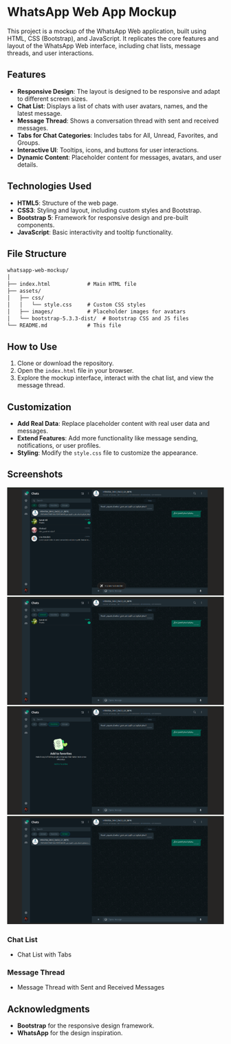 # WhatsApp Web App Mockup

This project is a mockup of the WhatsApp Web application, built using HTML, CSS (Bootstrap), and JavaScript. It replicates the core features and layout of the WhatsApp Web interface, including chat lists, message threads, and user interactions.

## Features

- **Responsive Design**: The layout is designed to be responsive and adapt to different screen sizes.
- **Chat List**: Displays a list of chats with user avatars, names, and the latest message.
- **Message Thread**: Shows a conversation thread with sent and received messages.
- **Tabs for Chat Categories**: Includes tabs for All, Unread, Favorites, and Groups.
- **Interactive UI**: Tooltips, icons, and buttons for user interactions.
- **Dynamic Content**: Placeholder content for messages, avatars, and user details.

## Technologies Used

- **HTML5**: Structure of the web page.
- **CSS3**: Styling and layout, including custom styles and Bootstrap.
- **Bootstrap 5**: Framework for responsive design and pre-built components.
- **JavaScript**: Basic interactivity and tooltip functionality.

## File Structure

```
whatsapp-web-mockup/
│
├── index.html            # Main HTML file
├── assets/
│   ├── css/
│   │   └── style.css     # Custom CSS styles
│   ├── images/           # Placeholder images for avatars
│   └── bootstrap-5.3.3-dist/  # Bootstrap CSS and JS files
└── README.md             # This file
```

## How to Use

1. Clone or download the repository.
2. Open the `index.html` file in your browser.
3. Explore the mockup interface, interact with the chat list, and view the message thread.

## Customization

- **Add Real Data**: Replace placeholder content with real user data and messages.
- **Extend Features**: Add more functionality like message sending, notifications, or user profiles.
- **Styling**: Modify the `style.css` file to customize the appearance.

## Screenshots
![Screenshot of whatsapp web app Website](./Screenshot%20from%202025-01-08%2022-47-00.png)
![Screenshot of whatsapp web app website](./Screenshot%20from%202025-01-08%2022-47-14.png)
![Screenshot of whatsapp web app website](./Screenshot%20from%202025-01-08%2022-47-24.png)
![Screenshot of whatsapp web app website](./Screenshot%20from%202025-01-08%2022-47-33.png)


### Chat List
- Chat List with Tabs

### Message Thread
- Message Thread with Sent and Received Messages

## Acknowledgments

- **Bootstrap** for the responsive design framework.
- **WhatsApp** for the design inspiration.

